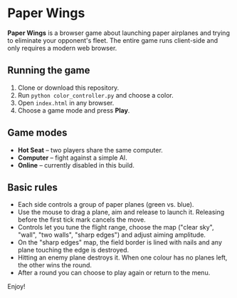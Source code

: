# Paper Wings

**Paper Wings** is a browser game about launching paper airplanes and trying to eliminate your opponent's fleet. The entire game runs client-side and only requires a modern web browser.

## Running the game

1. Clone or download this repository.
2. Run `python color_controller.py` and choose a color.
3. Open `index.html` in any browser.
4. Choose a game mode and press **Play**.

## Game modes

- **Hot Seat** – two players share the same computer.
- **Computer** – fight against a simple AI.
- **Online** – currently disabled in this build.

## Basic rules

- Each side controls a group of paper planes (green vs. blue).
- Use the mouse to drag a plane, aim and release to launch it. Releasing before the first tick mark cancels the move.
- Controls let you tune the flight range, choose the map ("clear sky", "wall", "two walls", "sharp edges") and adjust aiming amplitude.
- On the "sharp edges" map, the field border is lined with nails and any plane touching the edge is destroyed.
- Hitting an enemy plane destroys it. When one colour has no planes left, the other wins the round.
- After a round you can choose to play again or return to the menu.

Enjoy!
